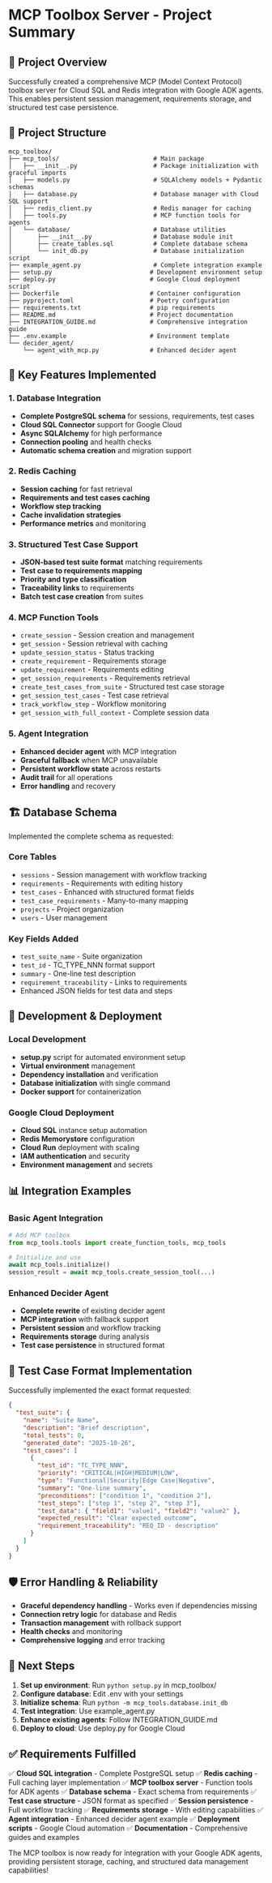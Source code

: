 # MCP Toolbox Server - Project Summary

## 🎯 Project Overview

Successfully created a comprehensive MCP (Model Context Protocol) toolbox server for Cloud SQL and Redis integration with Google ADK agents. This enables persistent session management, requirements storage, and structured test case persistence.

## 📁 Project Structure

```
mcp_toolbox/
├── mcp_tools/                          # Main package
│   ├── __init__.py                     # Package initialization with graceful imports
│   ├── models.py                       # SQLAlchemy models + Pydantic schemas
│   ├── database.py                     # Database manager with Cloud SQL support
│   ├── redis_client.py                 # Redis manager for caching
│   ├── tools.py                        # MCP function tools for agents
│   └── database/                       # Database utilities
│       ├── __init__.py                 # Database module init
│       ├── create_tables.sql           # Complete database schema
│       └── init_db.py                  # Database initialization script
├── example_agent.py                    # Complete integration example
├── setup.py                           # Development environment setup
├── deploy.py                          # Google Cloud deployment script
├── Dockerfile                         # Container configuration
├── pyproject.toml                     # Poetry configuration
├── requirements.txt                   # pip requirements
├── README.md                          # Project documentation
├── INTEGRATION_GUIDE.md               # Comprehensive integration guide
├── .env.example                       # Environment template
└── decider_agent/
    └── agent_with_mcp.py              # Enhanced decider agent
```

## 🚀 Key Features Implemented

### 1. Database Integration

- **Complete PostgreSQL schema** for sessions, requirements, test cases
- **Cloud SQL Connector** support for Google Cloud
- **Async SQLAlchemy** for high performance
- **Connection pooling** and health checks
- **Automatic schema creation** and migration support

### 2. Redis Caching

- **Session caching** for fast retrieval
- **Requirements and test cases caching**
- **Workflow step tracking**
- **Cache invalidation strategies**
- **Performance metrics** and monitoring

### 3. Structured Test Case Support

- **JSON-based test suite format** matching requirements
- **Test case to requirements mapping**
- **Priority and type classification**
- **Traceability links** to requirements
- **Batch test case creation** from suites

### 4. MCP Function Tools

- `create_session` - Session creation and management
- `get_session` - Session retrieval with caching
- `update_session_status` - Status tracking
- `create_requirement` - Requirements storage
- `update_requirement` - Requirements editing
- `get_session_requirements` - Requirements retrieval
- `create_test_cases_from_suite` - Structured test case storage
- `get_session_test_cases` - Test case retrieval
- `track_workflow_step` - Workflow monitoring
- `get_session_with_full_context` - Complete session data

### 5. Agent Integration

- **Enhanced decider agent** with MCP integration
- **Graceful fallback** when MCP unavailable
- **Persistent workflow state** across restarts
- **Audit trail** for all operations
- **Error handling** and recovery

## 🏗️ Database Schema

Implemented the complete schema as requested:

### Core Tables

- `sessions` - Session management with workflow tracking
- `requirements` - Requirements with editing history
- `test_cases` - Enhanced with structured format fields
- `test_case_requirements` - Many-to-many mapping
- `projects` - Project organization
- `users` - User management

### Key Fields Added

- `test_suite_name` - Suite organization
- `test_id` - TC_TYPE_NNN format support
- `summary` - One-line test description
- `requirement_traceability` - Links to requirements
- Enhanced JSON fields for test data and steps

## 🔧 Development & Deployment

### Local Development

- **setup.py** script for automated environment setup
- **Virtual environment** management
- **Dependency installation** and verification
- **Database initialization** with single command
- **Docker support** for containerization

### Google Cloud Deployment

- **Cloud SQL** instance setup automation
- **Redis Memorystore** configuration
- **Cloud Run** deployment with scaling
- **IAM authentication** and security
- **Environment management** and secrets

## 📊 Integration Examples

### Basic Agent Integration

```python
# Add MCP toolbox
from mcp_tools.tools import create_function_tools, mcp_tools

# Initialize and use
await mcp_tools.initialize()
session_result = await mcp_tools.create_session_tool(...)
```

### Enhanced Decider Agent

- **Complete rewrite** of existing decider agent
- **MCP integration** with fallback support
- **Persistent session** and workflow tracking
- **Requirements storage** during analysis
- **Test case persistence** in structured format

## 🎯 Test Case Format Implementation

Successfully implemented the exact format requested:

```json
{
  "test_suite": {
    "name": "Suite Name",
    "description": "Brief description",
    "total_tests": 0,
    "generated_date": "2025-10-26",
    "test_cases": [
      {
        "test_id": "TC_TYPE_NNN",
        "priority": "CRITICAL|HIGH|MEDIUM|LOW",
        "type": "Functional|Security|Edge Case|Negative",
        "summary": "One-line summary",
        "preconditions": ["condition 1", "condition 2"],
        "test_steps": ["step 1", "step 2", "step 3"],
        "test_data": { "field1": "value1", "field2": "value2" },
        "expected_result": "Clear expected outcome",
        "requirement_traceability": "REQ_ID - description"
      }
    ]
  }
}
```

## 🛡️ Error Handling & Reliability

- **Graceful dependency handling** - Works even if dependencies missing
- **Connection retry logic** for database and Redis
- **Transaction management** with rollback support
- **Health checks** and monitoring
- **Comprehensive logging** and error tracking

## 🚀 Next Steps

1. **Set up environment**: Run `python setup.py` in mcp_toolbox/
2. **Configure database**: Edit .env with your settings
3. **Initialize schema**: Run `python -m mcp_tools.database.init_db`
4. **Test integration**: Use example_agent.py
5. **Enhance existing agents**: Follow INTEGRATION_GUIDE.md
6. **Deploy to cloud**: Use deploy.py for Google Cloud

## ✅ Requirements Fulfilled

✅ **Cloud SQL integration** - Complete PostgreSQL setup
✅ **Redis caching** - Full caching layer implementation
✅ **MCP toolbox server** - Function tools for ADK agents
✅ **Database schema** - Exact schema from requirements
✅ **Test case structure** - JSON format as specified
✅ **Session persistence** - Full workflow tracking
✅ **Requirements storage** - With editing capabilities
✅ **Agent integration** - Enhanced decider agent example
✅ **Deployment scripts** - Google Cloud automation
✅ **Documentation** - Comprehensive guides and examples

The MCP toolbox is now ready for integration with your Google ADK agents, providing persistent storage, caching, and structured data management capabilities!
